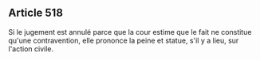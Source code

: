 Article 518
----
Si le jugement est annulé parce que la cour estime que le fait ne constitue
qu'une contravention, elle prononce la peine et statue, s'il y a lieu, sur
l'action civile.
